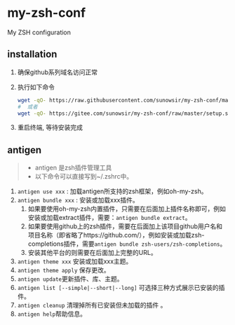 # my-zsh-conf
My ZSH configuration

## installation
1. 确保github系列域名访问正常

2. 执行如下命令

   ```bash
   wget -qO- https://raw.githubusercontent.com/sunowsir/my-zsh-conf/master/setup.sh | sh -x
   #  或者
   wget -qO- https://gitee.com/sunowsir/my-zsh-conf/raw/master/setup.sh | sh -x 
   ```

3. 重启终端, 等待安装完成

## antigen 
> * antigen 是zsh插件管理工具
> * 以下命令可以直接写到~/.zshrc中。

1. `antigen use xxx` : 加载antigen所支持的zsh框架，例如oh-my-zsh。
2. `antigen bundle xxx` : 安装或加载xxx插件。
    1. 如果要使用oh-my-zsh内置插件，只需要在后面加上插件名称即可，例如安装或加载extract插件，需要：`antigen bundle extract`。
    2. 如果要使用github上的zsh插件，需要在后面加上该项目github用户名和项目名称（即省略了https://github.com/），例如安装或加载zsh-completions插件，需要`antigen bundle zsh-users/zsh-completions`。
    3. 安装其他平台的则需要在后面加上完整的URL。
3. `antigen theme xxx` 安装或加载xxx主题。
4. `antigen theme apply` 保存更改。
5. `antigen update`更新插件、库、主题。
6. `antigen list [--simple|--short|--long]` 可选择三种方式展示已安装的插件。
7. `antigen cleanup` 清理掉所有已安装但未加载的插件 。
8. `antigen help`帮助信息。

